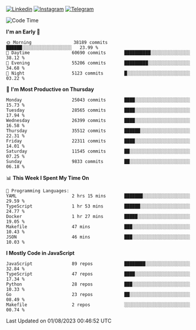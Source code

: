 [![Linkedin](https://img.shields.io/badge/-Archie-blue?style=flat-square&labelColor=gray&logo=Linkedin&logoColor=white&link=https://www.linkedin.com/in/archisdi)](https://www.linkedin.com/in/archisdi)
[![Instagram](https://img.shields.io/badge/-@archisdi-orange?style=flat-square&labelColor=gray&logo=Instagram&logoColor=white&link=https://www.instagram.com/archisdi)](https://www.instagram.com/archisdi)
[![Telegram](https://img.shields.io/badge/-aai-informational?style=flat-square&labelColor=gray&logo=telegram&logoColor=white&link=https://t.me/archisdi)](https://t.me/archisdi)

<!--START_SECTION:waka-->
![Code Time](http://img.shields.io/badge/Code%20Time-2%2C301%20hrs%2058%20mins-blue)

**I'm an Early 🐤** 

```text
🌞 Morning                38189 commits       ██████░░░░░░░░░░░░░░░░░░░   23.99 % 
🌆 Daytime                60690 commits       ██████████░░░░░░░░░░░░░░░   38.12 % 
🌃 Evening                55206 commits       █████████░░░░░░░░░░░░░░░░   34.68 % 
🌙 Night                  5123 commits        █░░░░░░░░░░░░░░░░░░░░░░░░   03.22 % 
```
📅 **I'm Most Productive on Thursday** 

```text
Monday                   25043 commits       ████░░░░░░░░░░░░░░░░░░░░░   15.73 % 
Tuesday                  28565 commits       ████░░░░░░░░░░░░░░░░░░░░░   17.94 % 
Wednesday                26399 commits       ████░░░░░░░░░░░░░░░░░░░░░   16.58 % 
Thursday                 35512 commits       ██████░░░░░░░░░░░░░░░░░░░   22.31 % 
Friday                   22311 commits       ████░░░░░░░░░░░░░░░░░░░░░   14.01 % 
Saturday                 11545 commits       ██░░░░░░░░░░░░░░░░░░░░░░░   07.25 % 
Sunday                   9833 commits        ██░░░░░░░░░░░░░░░░░░░░░░░   06.18 % 
```


📊 **This Week I Spent My Time On** 

```text
💬 Programming Languages: 
YAML                     2 hrs 15 mins       ███████░░░░░░░░░░░░░░░░░░   29.59 % 
TypeScript               1 hr 53 mins        ██████░░░░░░░░░░░░░░░░░░░   24.77 % 
Docker                   1 hr 27 mins        █████░░░░░░░░░░░░░░░░░░░░   19.05 % 
Makefile                 47 mins             ███░░░░░░░░░░░░░░░░░░░░░░   10.43 % 
JSON                     46 mins             ███░░░░░░░░░░░░░░░░░░░░░░   10.03 % 
```

**I Mostly Code in JavaScript** 

```text
JavaScript               89 repos            ████████░░░░░░░░░░░░░░░░░   32.84 % 
TypeScript               47 repos            ████░░░░░░░░░░░░░░░░░░░░░   17.34 % 
Python                   28 repos            ███░░░░░░░░░░░░░░░░░░░░░░   10.33 % 
Go                       23 repos            ██░░░░░░░░░░░░░░░░░░░░░░░   08.49 % 
Makefile                 2 repos             ░░░░░░░░░░░░░░░░░░░░░░░░░   00.74 % 
```




 Last Updated on 01/08/2023 00:46:52 UTC
<!--END_SECTION:waka-->